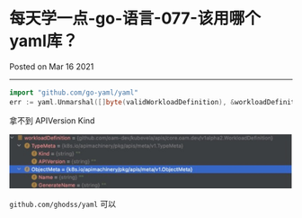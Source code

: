 # 每天学一点-go-语言-077-该用哪个yaml库？

Posted on Mar 16 2021

---

```go
import "github.com/go-yaml/yaml"
err := yaml.Unmarshal([]byte(validWorkloadDefinition), &workloadDefinition)
```

拿不到 APIVersion Kind

![](../resources/img/APIVersion-Kind-not-found.jpg)

`github.com/ghodss/yaml` 可以
